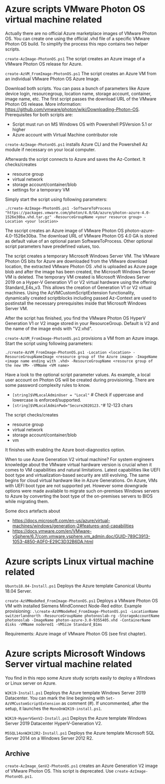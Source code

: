 # Azure scripts VMware Photon OS virtual machine related

Actually there are no official Azure marketplace images of VMware Photon OS. You can create one using the official .vhd file of a specific VMware Photon OS build.
To simplify the process this repo contains two helper scripts.

```create-AzImage-PhotonOS.ps1```
The script creates an Azure image of a VMware Photon OS release for Azure.

```create-AzVM_FromImage-PhotonOS.ps1```
The script creates an Azure VM from an individual VMware Photon OS Azure Image.

Download both scripts. You can pass a bunch of parameters like Azure device login, resourcegroup, location name, storage account, container, image name, etc. The first script passes the download URL of the VMware Photon OS release. More information: https://github.com/vmware/photon/wiki/Downloading-Photon-OS.
Prerequisites for both scripts are:
- Script must run on MS Windows OS with Powershell PSVersion 5.1 or higher
- Azure account with Virtual Machine contributor role

```create-AzImage-PhotonOS.ps1``` installs Azure CLI and the Powershell Az module if necessary on your local computer.

Afterwards the script connects to Azure and saves the Az-Context. It checks/creates
- resource group
- virtual network
- storage account/container/blob
- settings for a temporary VM

Simply start the script using following parameters: 

```./create-AzImage-PhotonOS.ps1 -SoftwareToProcess "https://packages.vmware.com/photon/4.0/GA/azure/photon-azure-4.0-1526e30ba.vhd.tar.gz" -ResourceGroupName <your resource group> -Location <your location>```

The sscript creates an Azure image of VMware Photon OS photon-azure-4.0-1526e30ba. The download URL of VMware Photon OS 4.0 GA is stored as default value of an optional param SoftwareToProcess. Other optional script parameters have predefined values, too.

The script creates a temporary Microsoft Windows Server VM. The VMware Photon OS bits for Azure are downloaded from the VMware download location, the extracted VMware Photon OS .vhd is uploaded as Azure page blob and after the image has been created, the Microsoft Windows Server VM is deleted. The temporary VM created is Microsoft Windows Server 2019 on a Hyper-V Generation V1 or V2 virtual hardware using the offering Standard_E4s_v3. This allows the creation of Generation V1 or V2 virtual machines. Using the AzVMCustomScriptExtension functionality, dynamically created scriptblocks including passed Az-Context are used to postinstall the necessary prerequisites inside that Microsoft Windows Server VM. 

After the script has finished, you find the VMware Photon OS HyperV Generation V1 or V2 image stored in your ResourceGroup. Default is V2 and the name of the image ends with "V2.vhd".

```create-AzVM_FromImage-PhotonOS.ps1``` provisions a VM from an Azure image. Start the script using following parameters: 

```./create-AzVM_FromImage-PhotonOS.ps1 -Location <location> -ResourceGroupNameImage <resource group of the Azure image> -ImageName <image name ending with .vhd> -ResourceGroupName <resource group of the new VM> -VMName <VM name>```

Have a look to the optional script parameter values. As example, a local user account on Photon OS will be created during provisioning. There are some password complexity rules to know.
- ```[string]$VMLocalAdminUser = "Local"``` # Check if uppercase and lowercase is enforced/supported.
- ```[string]$VMLocalAdminPwd="Secure2020123."```# 12-123 chars

The script checks/creates
- resource group
- virtual network
- storage account/container/blob
- vm

It finishes with enabling the Azure boot-diagnostics option.


When to use Azure Generation V2 virtual machine?
For system engineers knowledge about the VMware virtual hardware version is crucial when it comes to VM capabilities and natural limitations. Latest capabilities like UEFI boot type and virtualization-based security are still evolving. 
The same begins for cloud virtual hardware like in Azure Generations.
On Azure, VMs with UEFI boot type are not supported yet. However some downgrade options were made available to migrate such on-premises Windows servers to Azure by converting the boot type of the on-premises servers to BIOS while migrating them.

 Some docs artefacts about
- https://docs.microsoft.com/en-us/azure/virtual-machines/windows/generation-2#features-and-capabilities
- https://docs.vmware.com/en/VMware-vSphere/6.7/com.vmware.vsphere.vm_admin.doc/GUID-789C3913-1053-4850-A0F0-E29C3D32B6DA.html


# Azure scripts Linux virtual machine related
```Ubuntu18.04-Install.ps1```
Deploys the Azure template Canonical Ubuntu 18.04 Server.

```create-AzVMNodeRed_FromImage-PhotonOS.ps1```
Deploys a VMware Photon OS VM with installed Siemens MindConnect Node-Red editor.
Example provisioning: ```.\create-AzVMNodeRed_FromImage-PhotonOS.ps1 -LocationName switzerlandnorth -ResourceGroupName photonoslab-rg -StorageAccountName photonoslab -ImageName photon-azure-3.0-9355405.vhd -ContainerName disks -VMName nodered1 -VMSize Standard_B1ms```

Requirements: Azure image of VMware Photon OS (see first chapter).

# Azure scripts  Microsoft Windows Server virtual machine related

You find in this repo some Azure study scripts easily to deploy a Windows or Linux server on Azure.

```W2K19-Install.ps1```
Deploys the Azure template Windows Server 2019 Datacenter. You can mark the line beginning with ```Set-AzVMCustomScriptExtension``` as comment (#). If uncommented, after the setup, it launches the ```MonoOnW2K19-install.ps1```.

```W2K19-HyperVGenV2-Install.ps1```
Deploys the Azure template Windows Server 2019 Datacenter HyperV-Generation V2.

```MSSQL14onW2K12R2-Install.ps1```
Deploys the Azure template Microsoft SQL Server 2014 on a Windows Server 2012 R2.

## Archive
```create-AzImage_GenV2-PhotonOS.ps1``` creates an Azure Generation V2 image of VMware Photon OS. This script is deprecated. Use ```create-AzImage-PhotonOS.ps1```.
